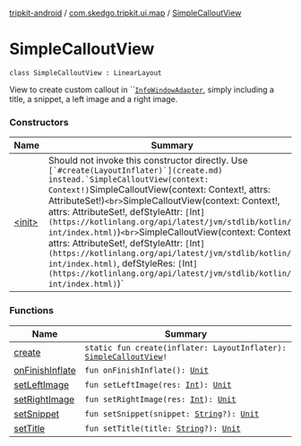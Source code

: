 [tripkit-android](../../index.md) / [com.skedgo.tripkit.ui.map](../index.md) / [SimpleCalloutView](./index.md)

# SimpleCalloutView

`class SimpleCalloutView : LinearLayout`

View to create custom callout in ``[`InfoWindowAdapter`](#), simply including a title, a snippet, a left image and a right image.

### Constructors

| Name | Summary |
|---|---|
| [&lt;init&gt;](-init-.md) | Should not invoke this constructor directly. Use ``[`#create(LayoutInflater)`](create.md) instead.`SimpleCalloutView(context: Context!)``SimpleCalloutView(context: Context!, attrs: AttributeSet!)`<br>`SimpleCalloutView(context: Context!, attrs: AttributeSet!, defStyleAttr: `[`Int`](https://kotlinlang.org/api/latest/jvm/stdlib/kotlin/-int/index.html)`)`<br>`SimpleCalloutView(context: Context!, attrs: AttributeSet!, defStyleAttr: `[`Int`](https://kotlinlang.org/api/latest/jvm/stdlib/kotlin/-int/index.html)`, defStyleRes: `[`Int`](https://kotlinlang.org/api/latest/jvm/stdlib/kotlin/-int/index.html)`)` |

### Functions

| Name | Summary |
|---|---|
| [create](create.md) | `static fun create(inflater: LayoutInflater): `[`SimpleCalloutView`](./index.md)`!` |
| [onFinishInflate](on-finish-inflate.md) | `fun onFinishInflate(): `[`Unit`](https://kotlinlang.org/api/latest/jvm/stdlib/kotlin/-unit/index.html) |
| [setLeftImage](set-left-image.md) | `fun setLeftImage(res: `[`Int`](https://kotlinlang.org/api/latest/jvm/stdlib/kotlin/-int/index.html)`): `[`Unit`](https://kotlinlang.org/api/latest/jvm/stdlib/kotlin/-unit/index.html) |
| [setRightImage](set-right-image.md) | `fun setRightImage(res: `[`Int`](https://kotlinlang.org/api/latest/jvm/stdlib/kotlin/-int/index.html)`): `[`Unit`](https://kotlinlang.org/api/latest/jvm/stdlib/kotlin/-unit/index.html) |
| [setSnippet](set-snippet.md) | `fun setSnippet(snippet: `[`String`](https://kotlinlang.org/api/latest/jvm/stdlib/kotlin/-string/index.html)`?): `[`Unit`](https://kotlinlang.org/api/latest/jvm/stdlib/kotlin/-unit/index.html) |
| [setTitle](set-title.md) | `fun setTitle(title: `[`String`](https://kotlinlang.org/api/latest/jvm/stdlib/kotlin/-string/index.html)`?): `[`Unit`](https://kotlinlang.org/api/latest/jvm/stdlib/kotlin/-unit/index.html) |
